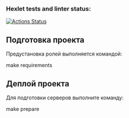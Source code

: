 ### Hexlet tests and linter status:
[![Actions Status](https://github.com/Cravyn/devops-for-programmers-project-76/actions/workflows/hexlet-check.yml/badge.svg)](https://github.com/Cravyn/devops-for-programmers-project-76/actions)

## Подготовка проекта

Предустановка ролей выполняется командой:

make requirements


## Деплой проекта

Для подготовки серверов выполните команду:

make prepare